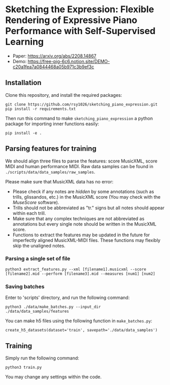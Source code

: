 # Sketching the Expression: Flexible Rendering of Expressive Piano Performance with Self-Supervised Learning
* Paper: https://arxiv.org/abs/2208.14867
* Demo: https://free-pig-6c6.notion.site/DEMO-c20a1fea7a0844468a05b971c3b9ef3c


## Installation

Clone this repository, and install the required packages: 

```
git clone https://github.com/rsy1026/sketching_piano_expression.git
pip install -r requirements.txt
```

Then run this command to make `sketching_piano_expression` a python package for importing inner functions easily:

```
pip install -e .
```

## Parsing features for training
We should align three files to parse the features: score MusicXML, score MIDI and human performance MIDI. Raw data samples can be found in `./scripts/data/data_samples/raw_samples`.

Please make sure that MusicXML data has no error: 
* Please check if any notes are *hidden* by some annotations (such as trills, glissandos, etc.) in the MusicXML score (You may check with the *MuseScore* software).
* Trills should not be abbreviated as "tr." signs but all notes should appear within each trill.
* Make sure that any complex techniques are not abbreviated as annotations but every single note should be written in the MusicXML score.
* Functions to extract the features may be updated in the future for imperfectly aligned MusicXML-MIDI files. These functions may flexibly skip the unaligned notes.


### Parsing a single set of file

```
python3 extract_features.py --xml [filename1].musicxml --score [filename2].mid --perform [filename3].mid --measures [num1] [num2]
```

### Saving batches

Enter to 'scripts' directory, and run the following command:

```
python3 ./data/make_batches.py --input_dir ./data/data_samples/features
```

You can make h5 files using the following function in `make_batches.py`:

```
create_h5_datasets(dataset='train', savepath='./data/data_samples')
```

## Training 

Simply run the following command:

```
python3 train.py
```

You may change any settings within the code.
